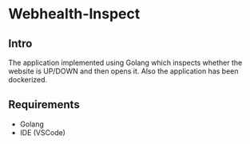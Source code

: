 # Webhealth-Inspect

## Intro
The application implemented using Golang which inspects whether the website is UP/DOWN and then opens it.
Also the application has been dockerized.

## Requirements
- Golang
- IDE (VSCode)

